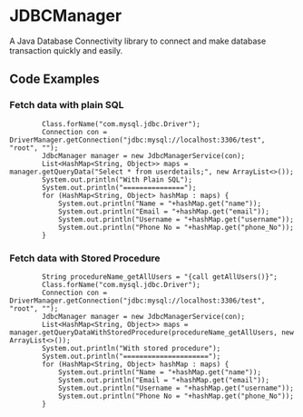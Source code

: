 # JDBCManager
A Java Database Connectivity library to connect and make database transaction quickly and easily.

## Code Examples

### Fetch data with plain SQL

            Class.forName("com.mysql.jdbc.Driver");
            Connection con = DriverManager.getConnection("jdbc:mysql://localhost:3306/test", "root", "");
            JdbcManager manager = new JdbcManagerService(con);
            List<HashMap<String, Object>> maps = manager.getQueryData("Select * from userdetails;", new ArrayList<>());
            System.out.println("With Plain SQL");
            System.out.println("===============");
            for (HashMap<String, Object> hashMap : maps) {
                System.out.println("Name = "+hashMap.get("name"));
                System.out.println("Email = "+hashMap.get("email"));
                System.out.println("Username = "+hashMap.get("username"));
                System.out.println("Phone No = "+hashMap.get("phone_No"));
            }

### Fetch data with Stored Procedure

            String procedureName_getAllUsers = "{call getAllUsers()}";
            Class.forName("com.mysql.jdbc.Driver");
            Connection con = DriverManager.getConnection("jdbc:mysql://localhost:3306/test", "root", "");
            JdbcManager manager = new JdbcManagerService(con);
            List<HashMap<String, Object>> maps = manager.getQueryDataWithStoredProcedure(procedureName_getAllUsers, new ArrayList<>());
            System.out.println("With stored procedure");
            System.out.println("=====================");
            for (HashMap<String, Object> hashMap : maps) {
                System.out.println("Name = "+hashMap.get("name"));
                System.out.println("Email = "+hashMap.get("email"));
                System.out.println("Username = "+hashMap.get("username"));
                System.out.println("Phone No = "+hashMap.get("phone_No"));
            }
